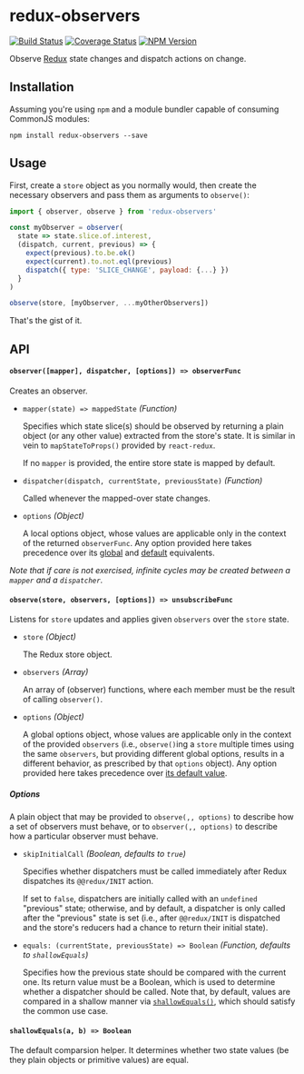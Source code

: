 # redux-observers

[![Build Status](https://img.shields.io/travis/xuoe/redux-observers.svg?style=flat-square)](https://travis-ci.org/xuoe/redux-observers)
[![Coverage Status](https://img.shields.io/coveralls/xuoe/redux-observers.svg?style=flat-square)](https://coveralls.io/r/xuoe/redux-observers)
[![NPM Version](https://img.shields.io/npm/v/redux-observers.svg?style=flat-square)](https://www.npmjs.com/package/redux-observers)

Observe [Redux](http://redux.js.org/) state changes and dispatch actions on change.

## Installation

Assuming you're using `npm` and a module bundler capable of consuming CommonJS
modules:

`npm install redux-observers --save`

## Usage
First, create a `store` object as you normally would, then create the necessary
observers and pass them as arguments to `observe()`:

```javascript
import { observer, observe } from 'redux-observers'

const myObserver = observer(
  state => state.slice.of.interest,
  (dispatch, current, previous) => {
    expect(previous).to.be.ok()
    expect(current).to.not.eql(previous)
    dispatch({ type: 'SLICE_CHANGE', payload: {...} })
  }
)

observe(store, [myObserver, ...myOtherObservers])
```

That's the gist of it.

## API

#### `observer([mapper], dispatcher, [options]) => observerFunc`

Creates an observer.

  - `mapper(state) => mappedState` *(Function)*

    Specifies which state slice(s) should be observed by returning a plain
    object (or any other value) extracted from the store's state. It is similar
    in vein to `mapStateToProps()` provided by `react-redux`.

    If no `mapper` is provided, the entire store state is mapped by default.

  - `dispatcher(dispatch, currentState, previousState)` *(Function)*

    Called whenever the mapped-over state changes.

  - `options` *(Object)*

    A local options object, whose values are applicable only in the context of
    the returned `observerFunc`. Any option provided here takes precedence over
    its [global](#observestore-observers-options--unsubscribefunc)
    and [default](#options) equivalents.

_Note that if care is not exercised, infinite cycles may be created between
a `mapper` and a `dispatcher`._

#### `observe(store, observers, [options]) => unsubscribeFunc`

Listens for `store` updates and applies given `observers` over the `store`
state.

 - `store` *(Object)*

    The Redux store object.

 - `observers` *(Array)*

    An array of (observer) functions, where each member must be the result of
    calling `observer()`.

 - `options` *(Object)*

    A global options object, whose values are applicable only in the context
    of the provided `observers` (i.e., `observe()`ing a `store` multiple times
    using the same `observers`, but providing different global options, results
    in a different behavior, as prescribed by that `options` object). Any option
    provided here takes precedence over [its default value](#options).

##### Options

  A plain object that may be provided to `observe(,, options)` to describe how
  a set of observers must behave, or to `observer(,, options)` to describe how
  a particular observer must behave.

  - `skipInitialCall` *(Boolean, defaults to `true`)*

    Specifies whether dispatchers must be called immediately after Redux
    dispatches its `@@redux/INIT` action.

    If set to `false`, dispatchers are initially called with an `undefined`
    "previous" state; otherwise, and by default, a dispatcher is only called
    after the "previous" state is set (i.e., after `@@redux/INIT` is
    dispatched and the store's reducers had a chance to return their initial
    state).

  - `equals: (currentState, previousState) => Boolean` *(Function, defaults to `shallowEquals`)*

    Specifies how the previous state should be compared with the current one. Its
    return value must be a Boolean, which is used to determine whether a dispatcher
    should be called. Note that, by default, values are compared in a shallow
    manner via [`shallowEquals()`](#shallowequalsa-b--boolean), which should
    satisfy the common use case.

#### `shallowEquals(a, b) => Boolean`

The default comparsion helper. It determines whether two state values (be they
plain objects or primitive values) are equal.
